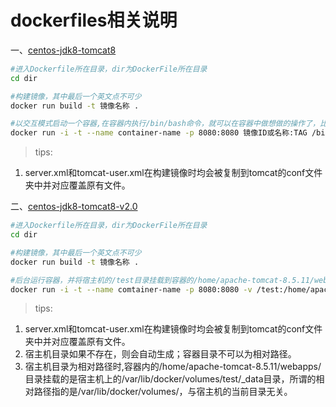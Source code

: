 # dockerfiles相关说明
一、[centos-jdk8-tomcat8](https://github.com/dingshijie/dockerfiles/tree/master/centos-jdk8-tomcat8 "点击查看")	
```Bash
#进入Dockerfile所在目录，dir为DockerFile所在目录
cd dir

#构建镜像，其中最后一个英文点不可少
docker run build -t 镜像名称 .  

#以交互模式启动一个容器,在容器内执行/bin/bash命令，就可以在容器中做想做的操作了，比如安装openssh-server
docker run -i -t --name container-name -p 8080:8080 镜像ID或名称:TAG /bin/bash 
```

>tips: 
  1. server.xml和tomcat-user.xml在构建镜像时均会被复制到tomcat的conf文件夹中并对应覆盖原有文件。

二、[centos-jdk8-tomcat8-v2.0](https://github.com/dingshijie/dockerfiles/tree/master/centos-jdk8-tomcat8-v2.0 "点击查看")
```Bash
#进入Dockerfile所在目录，dir为DockerFile所在目录
cd dir

#构建镜像，其中最后一个英文点不可少
docker run build -t 镜像名称 .  

#后台运行容器，并将宿主机的/test目录挂载到容器的/home/apache-tomcat-8.5.11/webapps/目录
docker run -i -t --name comtainer-name -p 8080:8080 -v /test:/home/apache-tomcat-8.5.11/webapps/ 镜像ID或名称:TAG
```
>tips: 
  1. server.xml和tomcat-user.xml在构建镜像时均会被复制到tomcat的conf文件夹中并对应覆盖原有文件。
  2. 宿主机目录如果不存在，则会自动生成；容器目录不可以为相对路径。
  3. 宿主机目录为相对路径时,容器内的/home/apache-tomcat-8.5.11/webapps/目录挂载的是宿主机上的/var/lib/docker/volumes/test/\_data目录，所谓的相对路径指的是/var/lib/docker/volumes/，与宿主机的当前目录无关。
